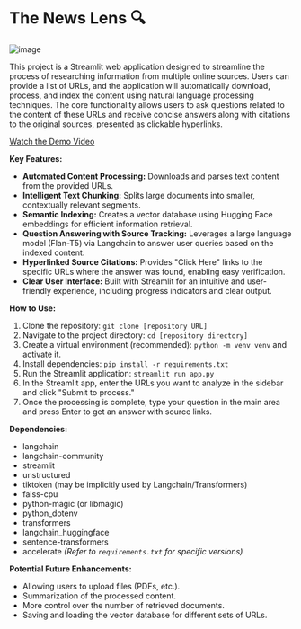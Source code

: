 # The News Lens 🔍

![image](https://github.com/user-attachments/assets/bec9aefb-f252-4f14-8594-25d6d40d8fe4)

This project is a Streamlit web application designed to streamline the process of researching information from multiple online sources. Users can provide a list of URLs, and the application will automatically download, process, and index the content using natural language processing techniques. The core functionality allows users to ask questions related to the content of these URLs and receive concise answers along with citations to the original sources, presented as clickable hyperlinks.

[Watch the Demo Video](https://drive.google.com/file/d/19jNEzjWcISo5qIwvfV456zyF1zjSgbMj/view?usp=sharing)

**Key Features:**

* **Automated Content Processing:** Downloads and parses text content from the provided URLs.
* **Intelligent Text Chunking:** Splits large documents into smaller, contextually relevant segments.
* **Semantic Indexing:** Creates a vector database using Hugging Face embeddings for efficient information retrieval.
* **Question Answering with Source Tracking:** Leverages a large language model (Flan-T5) via Langchain to answer user queries based on the indexed content.
* **Hyperlinked Source Citations:** Provides "Click Here" links to the specific URLs where the answer was found, enabling easy verification.
* **Clear User Interface:** Built with Streamlit for an intuitive and user-friendly experience, including progress indicators and clear output.

**How to Use:**

1.  Clone the repository: `git clone [repository URL]`
2.  Navigate to the project directory: `cd [repository directory]`
3.  Create a virtual environment (recommended): `python -m venv venv` and activate it.
4.  Install dependencies: `pip install -r requirements.txt`
5.  Run the Streamlit application: `streamlit run app.py`
6.  In the Streamlit app, enter the URLs you want to analyze in the sidebar and click "Submit to process."
7.  Once the processing is complete, type your question in the main area and press Enter to get an answer with source links.

**Dependencies:**

* langchain
* langchain-community
* streamlit
* unstructured
* tiktoken (may be implicitly used by Langchain/Transformers)
* faiss-cpu
* python-magic (or libmagic)
* python_dotenv
* transformers
* langchain_huggingface
* sentence-transformers
* accelerate
    *(Refer to `requirements.txt` for specific versions)*

**Potential Future Enhancements:**

* Allowing users to upload files (PDFs, etc.).
* Summarization of the processed content.
* More control over the number of retrieved documents.
* Saving and loading the vector database for different sets of URLs.
